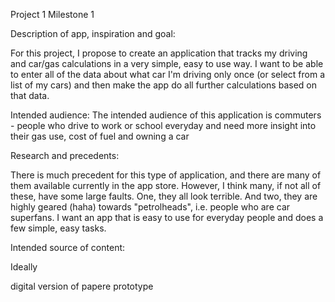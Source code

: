 Project 1 Milestone 1 

Description of app, inspiration and goal:

For this project, I propose to create an application that tracks my driving and car/gas calculations in a very simple, easy to use way.  I want to be able to enter all of the data about what car I'm driving only once (or select from a list of my cars) and then make the app do all further calculations based on that data.

Intended audience: 
The intended audience of this application is commuters - people who drive to work or school everyday and need more insight into their gas use, cost of fuel and owning a car 

Research and precedents: 

There is much precedent for this type of application, and there are many of them available currently in the app store. However, I think many, if not all of these, have some large faults. One, they all look terrible. And two, they are highly geared (haha) towards "petrolheads", i.e. people who are car superfans. I want an app that is easy to use for everyday people and does a few simple, easy tasks. 

Intended source of content: 

Ideally  

digital version of papere prototype
